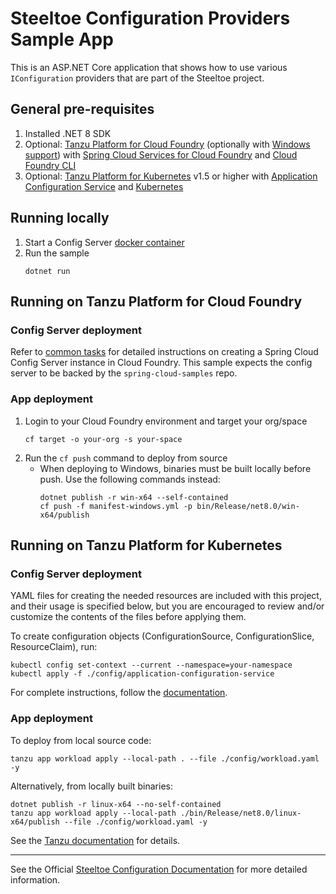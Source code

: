 # Steeltoe Configuration Providers Sample App

This is an ASP.NET Core application that shows how to use various `IConfiguration` providers that are part of the Steeltoe project.

## General pre-requisites

1. Installed .NET 8 SDK
1. Optional: [Tanzu Platform for Cloud Foundry](https://techdocs.broadcom.com/us/en/vmware-tanzu/platform/tanzu-platform-for-cloud-foundry/10-0/tpcf/concepts-overview.html)
   (optionally with [Windows support](https://techdocs.broadcom.com/us/en/vmware-tanzu/platform/tanzu-platform-for-cloud-foundry/10-0/tpcf/toc-tasw-install-index.html))
   with [Spring Cloud Services for Cloud Foundry](https://techdocs.broadcom.com/us/en/vmware-tanzu/spring/spring-cloud-services-for-cloud-foundry/3-3/scs-tanzu/index.html)
   and [Cloud Foundry CLI](https://techdocs.broadcom.com/us/en/vmware-tanzu/platform/tanzu-platform-for-cloud-foundry/6-0/tpcf/cf-cli-index.html)
1. Optional: [Tanzu Platform for Kubernetes](https://techdocs.broadcom.com/us/en/vmware-tanzu/standalone-components/tanzu-application-platform/1-12/tap/overview.html) v1.5 or higher
   with [Application Configuration Service](https://techdocs.broadcom.com/us/en/vmware-tanzu/standalone-components/application-configuration-service-for-tanzu/2-4/app-config-service/overview.html)
   and [Kubernetes](https://kubernetes.io/docs/tasks/tools/)

## Running locally

1. Start a Config Server [docker container](https://github.com/SteeltoeOSS/Samples/blob/main/CommonTasks.md)
1. Run the sample
   ```
   dotnet run
   ```

## Running on Tanzu Platform for Cloud Foundry

### Config Server deployment

Refer to [common tasks](https://github.com/SteeltoeOSS/Samples/blob/main/CommonTasks.md#provision-sccs-on-cloud-foundry)
for detailed instructions on creating a Spring Cloud Config Server instance in Cloud Foundry.
This sample expects the config server to be backed by the `spring-cloud-samples` repo.

### App deployment

1. Login to your Cloud Foundry environment and target your org/space
   ```
   cf target -o your-org -s your-space
   ```
1. Run the `cf push` command to deploy from source
   - When deploying to Windows, binaries must be built locally before push. Use the following commands instead:
     ```
     dotnet publish -r win-x64 --self-contained
     cf push -f manifest-windows.yml -p bin/Release/net8.0/win-x64/publish
     ```

## Running on Tanzu Platform for Kubernetes

### Config Server deployment

YAML files for creating the needed resources are included with this project, and their usage is specified below,
but you are encouraged to review and/or customize the contents of the files before applying them.

To create configuration objects (ConfigurationSource, ConfigurationSlice, ResourceClaim), run:
```
kubectl config set-context --current --namespace=your-namespace
kubectl apply -f ./config/application-configuration-service
```

For complete instructions, follow the [documentation](https://techdocs.broadcom.com/us/en/vmware-tanzu/standalone-components/application-configuration-service-for-tanzu/2-4/app-config-service/overview.html).

### App deployment

To deploy from local source code:
```
tanzu app workload apply --local-path . --file ./config/workload.yaml -y
```

Alternatively, from locally built binaries:
```
dotnet publish -r linux-x64 --no-self-contained
tanzu app workload apply --local-path ./bin/Release/net8.0/linux-x64/publish --file ./config/workload.yaml -y
```

See the [Tanzu documentation](https://techdocs.broadcom.com/us/en/vmware-tanzu/standalone-components/application-configuration-service-for-tanzu/2-4/app-config-service/gettingstarted-index.html) for details.

---

See the Official [Steeltoe Configuration Documentation](https://docs.steeltoe.io/api/v4/configuration/) for more detailed information.
